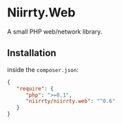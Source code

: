 # Niirrty.Web

A small PHP web/network library.

## Installation

inside the `composer.json`:

```json
{
   "require": {
      "php": ">=8.1",
      "niirrty/niirrty.web": "^0.6"
   }
}
```
